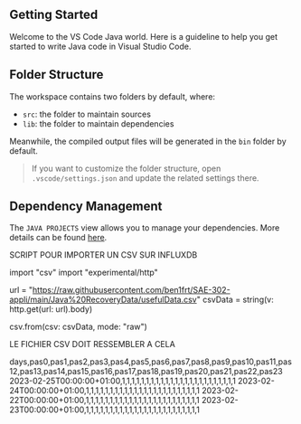 ## Getting Started

Welcome to the VS Code Java world. Here is a guideline to help you get started to write Java code in Visual Studio Code.

## Folder Structure

The workspace contains two folders by default, where:

- `src`: the folder to maintain sources
- `lib`: the folder to maintain dependencies

Meanwhile, the compiled output files will be generated in the `bin` folder by default.

> If you want to customize the folder structure, open `.vscode/settings.json` and update the related settings there.

## Dependency Management

The `JAVA PROJECTS` view allows you to manage your dependencies. More details can be found [here](https://github.com/microsoft/vscode-java-dependency#manage-dependencies).


SCRIPT POUR IMPORTER UN CSV SUR INFLUXDB

import "csv"
import "experimental/http"

url = "https://raw.githubusercontent.com/ben1frt/SAE-302-appli/main/Java%20RecoveryData/usefulData.csv"
csvData = string(v: http.get(url: url).body)

csv.from(csv: csvData, mode: "raw")

LE FICHIER CSV DOIT RESSEMBLER A CELA 

days,pas0,pas1,pas2,pas3,pas4,pas5,pas6,pas7,pas8,pas9,pas10,pas11,pas12,pas13,pas14,pas15,pas16,pas17,pas18,pas19,pas20,pas21,pas22,pas23
2023-02-25T00:00:00+01:00,1,1,1,1,1,1,1,1,1,1,1,1,1,1,1,1,1,1,1,1,1,1,1,1
2023-02-24T00:00:00+01:00,1,1,1,1,1,1,1,1,1,1,1,1,1,1,1,1,1,1,1,1,1,1,1,1
2023-02-22T00:00:00+01:00,1,1,1,1,1,1,1,1,1,1,1,1,1,1,1,1,1,1,1,1,1,1,1,1
2023-02-23T00:00:00+01:00,1,1,1,1,1,1,1,1,1,1,1,1,1,1,1,1,1,1,1,1,1,1,1,1